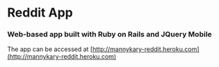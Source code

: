 # Reddit App
### Web-based app built with Ruby on Rails and JQuery Mobile

The app can be accessed at [http://mannykary-reddit.heroku.com](http://mannykary-reddit.heroku.com)
